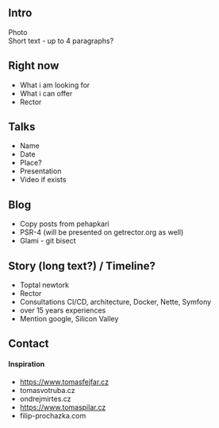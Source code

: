 ## Intro
Photo  
Short text - up to 4 paragraphs?
 
## Right now
- What i am looking for
- What i can offer
- Rector

## Talks
- Name
- Date
- Place?
- Presentation
- Video if exists 

## Blog
- Copy posts from pehapkari
- PSR-4 (will be presented on getrector.org as well)
- Glami - git bisect

## Story (long text?) / Timeline?
- Toptal newtork
- Rector
- Consultations CI/CD, architecture, Docker, Nette, Symfony
- over 15 years experiences
- Mention google, Silicon Valley

## Contact

#### Inspiration
- https://www.tomasfejfar.cz
- tomasvotruba.cz
- ondrejmirtes.cz
- https://www.tomaspilar.cz
- filip-prochazka.com